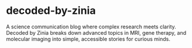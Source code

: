 # decoded-by-zinia
A science communication blog where complex research meets clarity. Decoded by Zinia breaks down advanced topics in MRI, gene therapy, and molecular imaging into simple, accessible stories for curious minds.
